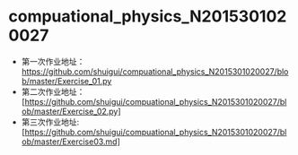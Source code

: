 # compuational_physics_N2015301020027

* 第一次作业地址：https://github.com/shuigui/compuational_physics_N2015301020027/blob/master/Exercise_01.py
* 第二次作业地址：[https://github.com/shuigui/compuational_physics_N2015301020027/blob/master/Exercise_02.py]
* 第三次作业地址: [https://github.com/shuigui/compuational_physics_N2015301020027/blob/master/Exercise03.md]

